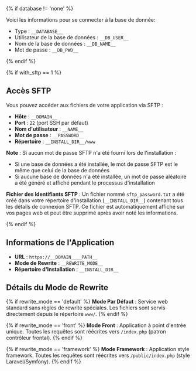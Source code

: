 {% if database != 'none' %}

Voici les informations pour se connecter à la base de donnée:

- Type : `__DATABASE__`
- Utilisateur de la base de données : `__DB_USER__`
- Nom de la base de données : `__DB_NAME__`
- Mot de passe : `__DB_PWD__`

{% endif %}

{% if with_sftp == 1 %}

## Accès SFTP

Vous pouvez accéder aux fichiers de votre application via SFTP :

- **Hôte** : `__DOMAIN__`
- **Port** : `22` (port SSH par défaut)
- **Nom d'utilisateur** : `__NAME__`
- **Mot de passe** : `__PASSWORD__`
- **Répertoire** : `__INSTALL_DIR__/www`

**Note** : Si aucun mot de passe SFTP n'a été fourni lors de l'installation :
- Si une base de données a été installée, le mot de passe SFTP est le même que celui de la base de données
- Si aucune base de données n'a été installée, un mot de passe aléatoire a été généré et affiché pendant le processus d'installation

**Fichier des Identifiants SFTP** : Un fichier nommé `sftp_password.txt` a été créé dans votre répertoire d'installation (`__INSTALL_DIR__`) contenant tous les détails de connexion SFTP. Ce fichier est automatiquement affiché sur vos pages web et peut être supprimé après avoir noté les informations.

{% endif %}

## Informations de l'Application

- **URL** : `https://__DOMAIN____PATH__`
- **Mode de Rewrite** : `__REWRITE_MODE__`
- **Répertoire d'Installation** : `__INSTALL_DIR__`

## Détails du Mode de Rewrite

{% if rewrite_mode == 'default' %}
**Mode Par Défaut** : Service web standard sans règles de rewrite spéciales. Les fichiers sont servis directement depuis le répertoire `www/`.
{% endif %}

{% if rewrite_mode == 'front' %}
**Mode Front** : Application à point d'entrée unique. Toutes les requêtes sont réécrites vers `/index.php` (patron contrôleur frontal).
{% endif %}

{% if rewrite_mode == 'framework' %}
**Mode Framework** : Application style framework. Toutes les requêtes sont réécrites vers `/public/index.php` (style Laravel/Symfony).
{% endif %}
